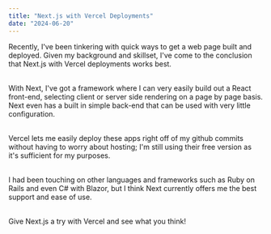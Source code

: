 ```yaml
---
title: "Next.js with Vercel Deployments"
date: "2024-06-20"
---
```


Recently, I've been tinkering with quick ways to get a web page built and deployed.
Given my background and skillset, I've come to the conclusion that Next.js with Vercel deployments works best.
\
&nbsp;

With Next, I've got a framework where I can very easily build out a React front-end, selecting client or server side rendering on a page by page basis.
Next even has a built in simple back-end that can be used with very little configuration.
\
&nbsp;

Vercel lets me easily deploy these apps right off of my github commits without having to worry about hosting; I'm still using their free version as it's sufficient for my purposes.
\
&nbsp;

I had been touching on other languages and frameworks such as Ruby on Rails and even C# with Blazor, but I think Next currently offers me the best support and ease of use.
\
&nbsp;

Give Next.js a try with Vercel and see what you think!
